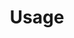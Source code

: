 ---
order: 30
xref: ccm-usage
title: Usage
description: Information about how to works with the different entities/functionality contained within Chocolatey Central Management
---